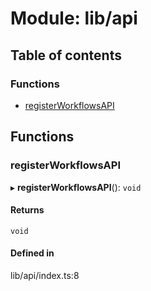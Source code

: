 # Module: lib/api

## Table of contents

### Functions

- [registerWorkflowsAPI](../wiki/lib.api#registerworkflowsapi-1)

## Functions

### registerWorkflowsAPI

▸ **registerWorkflowsAPI**(): `void`

#### Returns

`void`

#### Defined in

lib/api/index.ts:8

